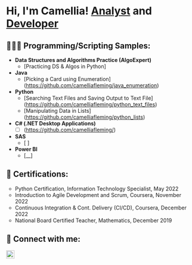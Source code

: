 <h1>Hi, I'm Camellia! <a href="https://www.linkedin.com/in/camellia-fleming/">Analyst</a> and <a href="https://github.com/camelliafleming">Developer</a></h1>

<h2>👩🏾‍💻 Programming/Scripting Samples:</h2> 

- <b>Data Structures and Algorithms Practice (AlgoExpert)</b>
  - [Practicing DS & Algos in Python]<!--(https://github.com/joshmadakor1/Algorithms-Practice)-->
- <b>Java</b>
  - [Picking a Card using Enumeration] (https://github.com/camelliafleming/java_enumeration)
- <b>Python</b>
  - [Searching Text Files and Saving Output to Text File] (https://github.com/camelliafleming/python_text_files)
  - [Manipulating Data in Lists] (https://github.com/camelliafleming/python_lists)
- <b>C# (.NET Desktop Applications)</b>
  - [ ] (https://github.com/camelliafleming/)
- <b>SAS</b>
  - [  ]
- <b>Power BI</b>
  - [__]


<h2>📄 Certifications:</h2>
<ul style="list-style-type:circle;">
  <li>Python Certification, Information Technology Specialist, May 2022</li>
  <li>Introduction to Agile Development and Scrum, Coursera, November 2022</li>
  <li>Continuous Integration & Cont. Delivery (CI/CD), Coursera, December 2022</li>
  <li>National Board Certified Teacher, Mathematics, December 2019</li>
</ul>


<h2> 🤳 Connect with me:</h2>

[<img align="left" alt="Camellia Fleming | LinkedIn" width="22px" src="https://cdn.jsdelivr.net/npm/simple-icons@v3/icons/linkedin.svg" />][linkedin]

[linkedin]: https://www.linkedin.com/in/camellia-fleming/



<!--
**camelliafleming/camelliafleming** is a ✨ _special_ ✨ repository because its `README.md` (this file) appears on your GitHub profile.

Here are some ideas to get you started:

- 🔭 I’m currently working on ...
- 🌱 I’m currently learning ...
- 👯 I’m looking to collaborate on ...
- 🤔 I’m looking for help with ...
- 💬 Ask me about ...
- 📫 How to reach me: ...
- 😄 Pronouns: ...
- ⚡ Fun fact: ...
-->
